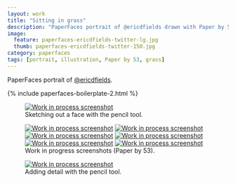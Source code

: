 ```yaml
---
layout: work
title: "Sitting in grass"
description: "PaperFaces portrait of @ericdfields drawn with Paper by 53 on an iPad."
image: 
  feature: paperfaces-ericdfields-twitter-lg.jpg
  thumb: paperfaces-ericdfields-twitter-150.jpg
category: paperfaces
tags: [portrait, illustration, Paper by 53, grass]
---
```


PaperFaces portrait of [@ericdfields](http://twitter.com/ericdfields).

{% include paperfaces-boilerplate-2.html %}

<figure>
	<a href="{{ site.url }}/images/paperfaces-ericdfields-process-1-lg.jpg"><img src="{{ site.url }}/images/paperfaces-ericdfields-process-1-750.jpg" alt="Work in process screenshot"></a>
	<figcaption>Sketching out a face with the pencil tool.</figcaption>
</figure>

<figure class="half">
	<a href="{{ site.url }}/images/paperfaces-ericdfields-process-2-lg.jpg"><img src="{{ site.url }}/images/paperfaces-ericdfields-process-2-600.jpg" alt="Work in process screenshot"></a>
	<a href="{{ site.url }}/images/paperfaces-ericdfields-process-3-lg.jpg"><img src="{{ site.url }}/images/paperfaces-ericdfields-process-3-600.jpg" alt="Work in process screenshot"></a>
	<a href="{{ site.url }}/images/paperfaces-ericdfields-process-4-lg.jpg"><img src="{{ site.url }}/images/paperfaces-ericdfields-process-4-600.jpg" alt="Work in process screenshot"></a>
	<a href="{{ site.url }}/images/paperfaces-ericdfields-process-5-lg.jpg"><img src="{{ site.url }}/images/paperfaces-ericdfields-process-5-600.jpg" alt="Work in process screenshot"></a>
	<a href="{{ site.url }}/images/paperfaces-ericdfields-process-6-lg.jpg"><img src="{{ site.url }}/images/paperfaces-ericdfields-process-6-600.jpg" alt="Work in process screenshot"></a>
	<a href="{{ site.url }}/images/paperfaces-ericdfields-process-7-lg.jpg"><img src="{{ site.url }}/images/paperfaces-ericdfields-process-7-600.jpg" alt="Work in process screenshot"></a>
	<figcaption>Work in progress screenshots (Paper by 53).</figcaption>
</figure>

<figure>
	<a href="{{ site.url }}/images/paperfaces-ericdfields-process-8-lg.jpg"><img src="{{ site.url }}/images/paperfaces-ericdfields-process-8-750.jpg" alt="Work in process screenshot"></a>
	<figcaption>Adding detail with the pencil tool.</figcaption>
</figure>